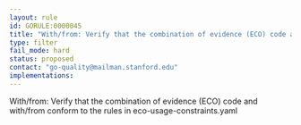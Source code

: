 ```yaml
---
layout: rule
id: GORULE:0000045
title: "With/from: Verify that the combination of evidence (ECO) code and with/from conform to the rules in eco-usage-constraints.yaml"
type: filter
fail_mode: hard
status: proposed
contact: "go-quality@mailman.stanford.edu"
implementations:
---
```

With/from: Verify that the combination of evidence (ECO) code and with/from conform to the rules in eco-usage-constraints.yaml
